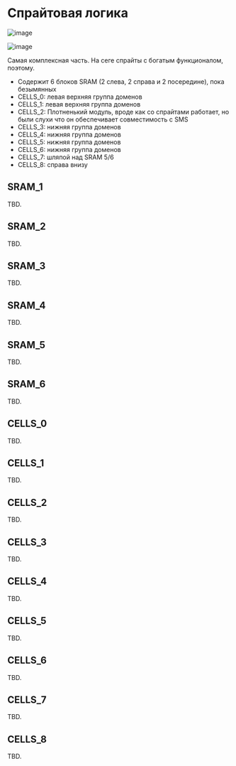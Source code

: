 # Спрайтовая логика

![image](https://user-images.githubusercontent.com/5828819/177506432-b7a25813-3c93-4e80-9c34-d8254f6feb75.png)

![image](https://user-images.githubusercontent.com/5828819/177506789-5ea5a9da-e405-4baf-8353-6c84a4ac80bc.png)

Самая комплексная часть. На сеге спрайты с богатым функционалом, поэтому.

- Содержит 6 блоков SRAM (2 слева, 2 справа и 2 посередине), пока безымянных
- CELLS_0: левая верхняя группа доменов
- CELLS_1: левая верхняя группа доменов
- CELLS_2: Плотненький модуль, вроде как со спрайтами работает, но были слухи что он обеспечивает совместимость с SMS
- CELLS_3: нижняя группа доменов
- CELLS_4: нижняя группа доменов
- CELLS_5: нижняя группа доменов
- CELLS_6: нижняя группа доменов
- CELLS_7: шляпой над SRAM 5/6
- CELLS_8: справа внизу

## SRAM_1

TBD.

## SRAM_2

TBD.

## SRAM_3

TBD.

## SRAM_4

TBD.

## SRAM_5

TBD.

## SRAM_6

TBD.

## CELLS_0

TBD.

## CELLS_1

TBD.

## CELLS_2

TBD.

## CELLS_3

TBD.

## CELLS_4

TBD.

## CELLS_5

TBD.

## CELLS_6

TBD.

## CELLS_7

TBD.

## CELLS_8

TBD.
